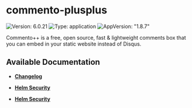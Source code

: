 # commento-plusplus

![Version: 6.0.21](https://img.shields.io/badge/Version-6.0.21-informational?style=flat-square) ![Type: application](https://img.shields.io/badge/Type-application-informational?style=flat-square) ![AppVersion: "1.8.7"](https://img.shields.io/badge/AppVersion-"1.8.7"-informational?style=flat-square)

Commento++ is a free, open source, fast & lightweight comments box that you can embed in your static website instead of Disqus.

## Available Documentation

- [**Changelog**](CHANGELOG)

- [**Helm Security**](container-security)

- [**Helm Security**](helm-security)

